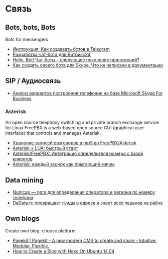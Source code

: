 # Связь

## Bots, bots, Bots
Bots for messengers
 - [Инструкция: Как создавать ботов в Telegram](https://habrahabr.ru/post/262247/)
 - [Разработка чат-бота для Битрикс24](https://habrahabr.ru/post/282077/)
 - [Hello, Bot! Чат-боты – следующее поколение приложений?](https://habrahabr.ru/company/microsoft/blog/281459/)
 - [Как создать своего бота для Skype. Что не написано в документации](https://habrahabr.ru/post/281296/)

## SIP / Аудиосвязь

 - [Анализ вариантов построения телефонии на базе Мicrosoft Skype For Business](https://habrahabr.ru/company/audiocodes/blog/269379/)

### Asterisk
An open source telephony switching and private branch exchange service for Linux
FreePBX is a web-based open source GUI (graphical user interface) that controls and manages Asterisk.

 - [Хранение записей разговоров в mp3 во FreePBX/Asterisk](https://habrahabr.ru/post/258445/)
 - [Asterisk + LUA: быстрый старт](https://habrahabr.ru/post/271939/)
 - [Asterisk/FreePBX: Интеграция определителя номера с базой клиентов](https://habrahabr.ru/post/208586/)
 - [Asterisk: каждый звонок как прыгающий мячик](https://habrahabr.ru/post/274155/)

## Data mining
 - [Numcap — npm для определения оператора и региона по номеру телефона](https://habrahabr.ru/post/246981/)
 - [DaData.ru превращает гуиды в адреса и знает всех пацанов на раёне](https://habrahabr.ru/company/hflabs/blog/267997/)

## Own blogs
Create own blog: choose platform
 - [Pagekit | Pagekit - A new modern CMS to create and share - Intuitive. Modular. Flexible.](https://github.com/pagekit/pagekit)
 - [How to Create a Blog with Hexo On Ubuntu 14.04](https://www.digitalocean.com/community/tutorials/how-to-create-a-blog-with-hexo-on-ubuntu-14-04)
